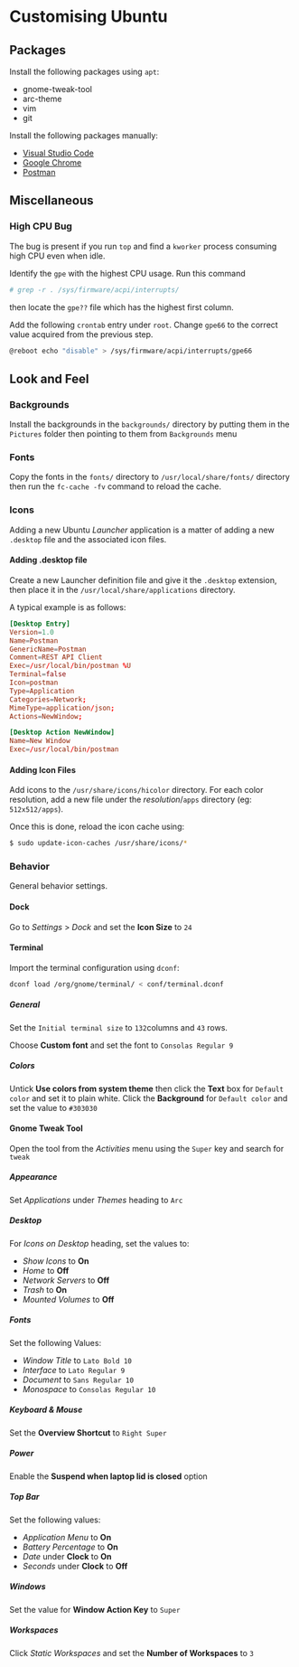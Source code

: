 # Customising Ubuntu

## Packages

Install the following packages using `apt`:

- gnome-tweak-tool
- arc-theme
- vim
- git

Install the following packages manually:

- [Visual Studio Code](https://go.microsoft.com/fwlink/?LinkID=760868 "Visual Studio Code")
- [Google Chrome](https://www.google.com/chrome/ "Google Chrome")
- [Postman](https://app.getpostman.com/app/download/linux64 "Postman REST Client")

## Miscellaneous

### High CPU Bug

The bug is present if you run `top` and find a `kworker` process consuming high CPU even when idle.

Identify the `gpe` with the highest CPU usage.  Run this command

```sh
# grep -r . /sys/firmware/acpi/interrupts/
```

then locate the `gpe??` file which has the highest first column.

Add the following `crontab` entry under `root`.  Change `gpe66` to the correct value acquired from the previous step.

```sh
@reboot	echo "disable" > /sys/firmware/acpi/interrupts/gpe66
```

## Look and Feel

### Backgrounds

Install the backgrounds in the `backgrounds/` directory by putting them in the `Pictures` folder then pointing to them from `Backgrounds` menu

### Fonts

Copy the fonts in the `fonts/` directory to `/usr/local/share/fonts/` directory then run the `fc-cache -fv` command to reload the cache.

### Icons

Adding a new Ubuntu _Launcher_ application is a matter of adding a new `.desktop` file and the associated icon files.

#### Adding .desktop file

Create a new Launcher definition file and give it the `.desktop` extension, then place it in the `/usr/local/share/applications` directory.

A typical example is as follows:

```conf
[Desktop Entry]
Version=1.0
Name=Postman
GenericName=Postman
Comment=REST API Client
Exec=/usr/local/bin/postman %U
Terminal=false
Icon=postman
Type=Application
Categories=Network;
MimeType=application/json;
Actions=NewWindow;

[Desktop Action NewWindow]
Name=New Window
Exec=/usr/local/bin/postman
```

#### Adding Icon Files

Add icons to the `/usr/share/icons/hicolor` directory.  For each color resolution, add a new file under the _resolution_/`apps` directory (eg: `512x512/apps`).

Once this is done, reload the icon cache using:

```sh
$ sudo update-icon-caches /usr/share/icons/*
```

### Behavior

General behavior settings.

#### Dock

Go to *Settings* > *Dock* and set the **Icon Size** to `24`

#### Terminal

Import the terminal configuration using `dconf`:

```sh
dconf load /org/gnome/terminal/ < conf/terminal.dconf
```

##### General

Set the `Initial terminal size` to `132`columns and `43` rows.

Choose **Custom font** and set the font to `Consolas Regular 9`

##### Colors

Untick **Use colors from system theme** then click the **Text** box for `Default color` and set it to plain white.  Click the **Background** for `Default color` and set the value to `#303030`

#### Gnome Tweak Tool

Open the tool from the *Activities* menu using the `Super` key and search for `tweak`

##### Appearance

Set *Applications* under *Themes* heading to `Arc`

##### Desktop

For *Icons on Desktop* heading, set the values to:

- _Show Icons_ to **On**
- _Home_ to **Off**
- _Network Servers_ to **Off**
- _Trash_ to **On**
- _Mounted Volumes_ to **Off**

##### Fonts

Set the following Values:

- _Window Title_ to `Lato Bold 10`
- _Interface_ to `Lato Regular 9`
- _Document_ to `Sans Regular 10`
- _Monospace_ to `Consolas Regular 10`

##### Keyboard & Mouse

Set the **Overview Shortcut** to `Right Super`

##### Power

Enable the **Suspend when laptop lid is closed** option

##### Top Bar

Set the following values:

- *Application Menu* to **On**
- *Battery Percentage* to **On**
- *Date* under **Clock** to **On**
- *Seconds* under **Clock** to **Off**

##### Windows

Set the value for **Window Action Key** to `Super`

##### Workspaces

Click _Static Workspaces_ and set the **Number of Workspaces** to `3`
